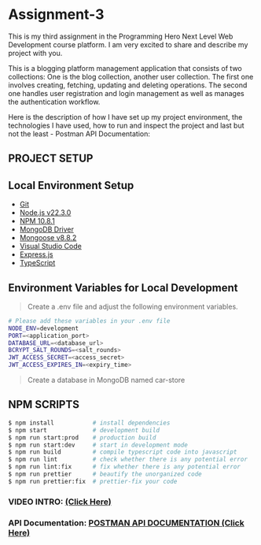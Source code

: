 # Assignment-3

This is my third assignment in the Programming Hero Next Level Web Development course platform. I am very excited to share and describe my project with you.

This is a blogging platform management application that consists of two collections: One is the blog collection, another user collection. The first one involves creating, fetching, updating and deleting operations. The second one handles user registration and login management as well as manages the authentication workflow.

Here is the description of how I have set up my project environment, the technologies I have used, how to run and inspect the project and last but not the least - Postman API Documentation:

## PROJECT SETUP

## Local Environment Setup

- [Git](https://git-scm.com/)
- [Node.js v22.3.0](https://nodejs.org/en/)
- [NPM 10.8.1](https://www.npmjs.com/)
- [MongoDB Driver](https://www.mongodb.com/)
- [Mongoose v8.8.2](https://mongoosejs.com/)
- [Visual Studio Code](https://code.visualstudio.com/)
- [Express.js](https://expressjs.com/)
- [TypeScript](https://www.typescriptlang.org/)

## Environment Variables for Local Development

> Create a .env file and adjust the following environment variables.

```bash
# Please add these variables in your .env file
NODE_ENV=development
PORT=<application_port>
DATABASE_URL=<database_url>
BCRYPT_SALT_ROUNDS=<salt_rounds>
JWT_ACCESS_SECRET=<access_secret>
JWT_ACCESS_EXPIRES_IN=<expiry_time>
```

> Create a database in MongoDB named car-store

## NPM SCRIPTS

```bash
$ npm install           # install dependencies
$ npm start             # development build
$ npm run start:prod    # production build
$ npm run start:dev     # start in development mode
$ npm run build         # compile typescript code into javascript
$ npm run lint          # check whether there is any potential error
$ npm run lint:fix      # fix whether there is any potential error
$ npm run prettier      # beautify the unorganized code
$ npm run prettier:fix  # prettier-fix your code
```

### VIDEO INTRO: [(Click Here)](https://drive.google.com/file/d/1L5T5PhQeanlcMOR9wukxvBLw_Eppnp3U/view?usp=sharing)

### API Documentation: [POSTMAN API DOCUMENTATION (Click Here)](https://www.postman.com/winter-capsule-905954/public-work-space/documentation/npqprg8/blogging-platform)
